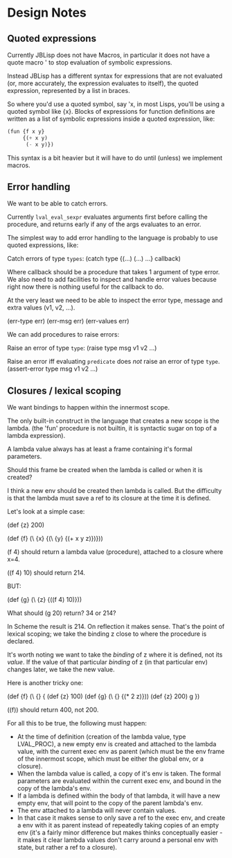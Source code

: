 # Design Notes

## Quoted expressions

Currently JBLisp does not have Macros, in particular it does not have a quote
macro ' to stop evaluation of symbolic expressions.

Instead JBLisp has a different syntax for expressions that are not evaluated
(or, more accurately, the expression evaluates to itself), the quoted
expression, represented by a list in braces.

So where you'd use a quoted symbol, say 'x, in most Lisps, you'll be using
a quoted symbol like {x}. Blocks of expressions for function definitions are
written as a list of symbolic expressions inside a quoted expression, like:

```lisp
(fun {f x y}
     {(+ x y)
      (- x y)})
```

This syntax is a bit heavier but it will have to do until (unless) we implement
macros.

## Error handling

We want to be able to catch errors.

Currently `lval_eval_sexpr` evaluates arguments first before calling the procedure,
and returns early if any of the args evaluates to an error.

The simplest way to add error handling to the language is probably to use
quoted expressions, like:

Catch errors of type `types`:
(catch type {(...) (...) ...} callback)

Where callback should be a procedure that takes 1 argument of type error.
We also need to add facilities to inspect and handle error values because
right now there is nothing useful for the callback to do.

At the very least we need to be able to inspect the error type, message and
extra values (v1, v2, ...).

(err-type err)
(err-msg err)
(err-values err)

We can add procedures to raise errors:

Raise an error of type `type`:
(raise type msg v1 v2 ...)

Raise an error iff evaluating `predicate` does *not* raise an error of type `type`.
(assert-error type  msg v1 v2 ...)

## Closures / lexical scoping

We want bindings to happen within the innermost scope.

The only built-in construct in the language that creates a new scope is the
lambda. (the 'fun' procedure is not builtin, it is syntactic sugar on top
of a lambda expression).

A lambda value always has at least a frame containing it's formal parameters.

Should this frame be created when the lambda is called or when it is created?

I think a new env should be created then lambda is called. But the difficulty
is that the lambda must save a ref to its closure at the time it is defined.

Let's look at a simple case:

(def {z} 200)

(def {f} (\ {x} {(\ {y} {(+ x y z)})}))

(f 4) should return a lambda value (procedure), attached to a closure where
x=4.

((f 4) 10) should return 214.

BUT:

(def {g} (\ {z} {((f 4) 10)}))

What should (g 20) return? 34 or 214?

In Scheme the result is 214. On reflection it makes sense. That's the point
of lexical scoping; we take the binding z close to where the procedure is
declared.

It's worth noting we want to take the *binding* of z where it is defined, not
its *value*. If the value of that particular *binding* of z (in that particular
env) changes later, we take the new value.

Here is another tricky one:

(def {f} (\ {} {
    (def {z} 100)
    (def {g} (\ {} {(* 2 z)}))
    (def {z} 200)
    g
    })

((f)) should return 400, not 200.

For all this to be true, the following must happen:

- At the time of definition (creation of the lambda value, type LVAL_PROC),
  a new empty env is created and attached to the lambda value, with the current
  exec env as parent (which must be the env frame of the innermost scope, which
  must be either the global env, or a closure).
- When the lambda value is called, a copy of it's env is taken. The formal
  parameters are evaluated within the current exec env, and bound in the
  copy of the lambda's env.
- If a lambda is defined within the body of that lambda, it will have a new
  empty env, that will point to the copy of the parent lambda's env.
- The env attached to a lambda will never contain values.
- In that case it makes sense to only save a ref to the exec env, and create
  a env with it as parent instead of repeatedly taking copies of an empty env
  (it's a fairly minor difference but makes thinks conceptually easier - it
  makes it clear lambda values don't carry around a personal env with state,
  but rather a ref to a closure).
